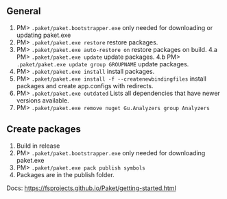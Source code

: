 ## General

1. PM> `.paket/paket.bootstrapper.exe` only needed for downloading or updating paket.exe
2. PM> `.paket/paket.exe restore` restore packages.
3. PM> `.paket/paket.exe auto-restore on` restore packages on build.
4.a PM> `.paket/paket.exe update` update packages.
4.b PM> `.paket/paket.exe update group GROUPNAME` update packages.
5. PM> `.paket/paket.exe install` install packages.
6. PM> `.paket/paket.exe install -f --createnewbindingfiles` install packages and create app.configs with redirects.
7. PM> `.paket/paket.exe outdated` Lists all dependencies that have newer versions available.
8. PM> `.paket/paket.exe remove nuget Gu.Analyzers group Analyzers`

## Create packages

1. Build in release
2. PM> `.paket/paket.bootstrapper.exe` only needed for downloading paket.exe
3. PM> `.paket/paket.exe pack publish symbols`
4. Packages are in the publish folder.

Docs: https://fsprojects.github.io/Paket/getting-started.html